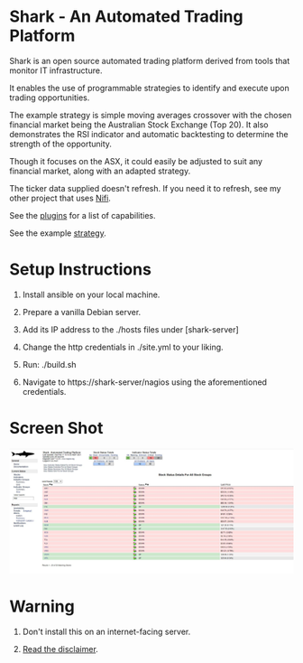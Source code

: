 # Shark - An Automated Trading Platform

Shark is an open source automated trading platform derived from tools that monitor IT infrastructure.

It enables the use of programmable strategies to identify and execute upon trading opportunities.

The example strategy is simple moving averages crossover with the chosen financial market being the Australian Stock Exchange (Top 20). It also demonstrates the RSI indicator and automatic backtesting to determine the strength of the opportunity.  

Though it focuses on the ASX, it could easily be adjusted to suit any financial market, along with an adapted strategy.  

The ticker data supplied doesn't refresh. If you need it to refresh, see my other project that uses [Nifi](https://github.com/danielneil/Using-NiFi-on-Yahoo-Finance).

See the [plugins](https://github.com/danielneil/AutomatedTradingPlatform/blob/main/doc/README.PLUGINS.md) for a list of capabilities.

See the example [strategy](https://github.com/danielneil/AutomatedTradingPlatform/blob/main/automatedtradingplatform/files/strategies/moving_averages.py).

# Setup Instructions

1. Install ansible on your local machine.

2. Prepare a vanilla Debian server.

3. Add its IP address to the ./hosts files under [shark-server]

4. Change the http credentials in ./site.yml to your liking.

5. Run: ./build.sh

6. Navigate to https://shark-server/nagios using the aforementioned credentials.

# Screen Shot

![alt text](https://github.com/danielneil/AutomatedTradingPlatform/blob/main/screenshots/screenshot.JPG?raw=true)

# Warning

1. Don't install this on an internet-facing server.

2. [Read the disclaimer](https://github.com/danielneil/AutomatedTradingPlatform/blob/main/DISCLAIMER).

